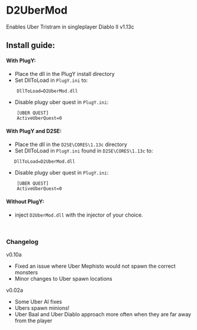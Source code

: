 # D2UberMod
Enables Uber Tristram in singleplayer Diablo II v1.13c


## Install guide:
#### With PlugY:
- Place the dll in the PlugY install directory
- Set DllToLoad in `PlugY.ini` to:
```
    DllToLoad=D2UberMod.dll
```
- Disable plugy uber quest in `PlugY.ini`:  
```
    [UBER QUEST]
    ActiveUberQuest=0
```
		
#### With PlugY and D2SE:
- Place the dll in the `D2SE\CORES\1.13c` directory
- Set DllToLoad in `PlugY.ini` found in `D2SE\CORES\1.13c` to:
 ```
    DllToLoad=D2UberMod.dll
```
- Disable plugy uber quest in `PlugY.ini`:  
```
    [UBER QUEST]
    ActiveUberQuest=0
```
		
#### Without PlugY:
- inject `D2UberMod.dll` with the injector of your choice.

<br/>

### Changelog
v0.10a
- Fixed an issue where Uber Mephisto would not spawn the correct monsters
- Minor changes to Uber spawn locations
	
v0.02a
- Some Uber AI fixes
- Ubers spawn minions!
- Uber Baal and Uber Diablo approach more often when they are far away from the player
	
